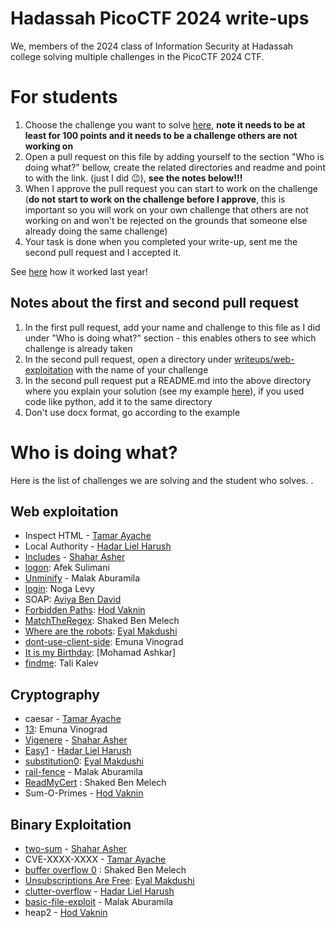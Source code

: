 # Hadassah PicoCTF 2024 write-ups

We, members of the 2024 class of Information Security at Hadassah college solving multiple challenges in the PicoCTF 2024 CTF.

# For students

1. Choose the challenge you want to solve [here](https://play.picoctf.org/practice?category=1&page=1), **note it needs to be at least for 100 points and it needs to be a challenge others are not working on**
2. Open a pull request on this file by adding yourself to the section "Who is doing what?" bellow, create the related directories and readme and point to with the link. (just I did 😉), **see **the notes **below**!!!****
3. When I approve the pull request you can start to work on the challenge (**do not start to work on the challenge before I approve**, this is important so you will work on your own challenge that others are not working on and won't be rejected on the grounds that someone else already doing the same challenge)
4. Your task is done when you completed your write-up, sent me the second pull request and I accepted it.

See [here](https://github.com/slashben/hadassah-picoctf-2023-writeups) how it worked last year!

## Notes about the first and second pull request
1. In the first pull request, add your name and challenge to this file as I did under "Who is doing what?" section - this enables others to see which challenge is already taken
2. In the second pull request, open a directory under [writeups/web-exploitation](/writeups/web-exploitation) with the name of your challenge
3. In the second pull request put a README.md into the above directory where you explain your solution (see my example [here](https://github.com/slashben/hadassah-picoctf-2023-writeups/tree/main/writeups/web-exploitation/GET%20aHEAD)), if you used code like python, add it to the same directory
4. Don't use docx format, go according to the example

# Who is doing what?

Here is the list of challenges we are solving and the student who solves.
.
## Web exploitation

* Inspect HTML - [Tamar Ayache](https://github.com/tamar-ayache)
* Local Authority - [Hadar Liel Harush](https://github.com/HadarLiel)
* [Includes](writeups/web-exploitation/Includes/) - [Shahar Asher](https://github.com/ShaharAshe)
* [logon](https://play.picoctf.org/practice/challenge/46?category=1&page=1): Afek Sulimani
* [Unminify](writeups/web-exploitation/Unminify) - Malak Aburamila
* [login](https://play.picoctf.org/practice?category=1&page=2): Noga Levy
* SOAP: [Aviya Ben David](https://github.com/aviya-ben-david) 
* [Forbidden Paths](writeups/web-exploitation/Forbidden%20Paths/): [Hod Vaknin](https://github.com/hodvak)
* [MatchTheRegex](writeups/web-exploitation/MatchTheRegex/): Shaked Ben Melech
* [Where are the robots](https://play.picoctf.org/practice/challenge/4?category=1&page=1): [Eyal Makdushi](https://github.com/eyalmakdushi)
* [dont-use-client-side](writeups/web-exploitation/dont-use-client-side): Emuna Vinograd
* [It is my Birthday](https://play.picoctf.org/practice?category=1&page=1): [Mohamad Ashkar]
* [findme](https://play.picoctf.org/practice/challenge/349?category=1&page=2): Tali Kalev

## Cryptography

* caesar - [Tamar Ayache](https://github.com/tamar-ayache)
* [13](https://play.picoctf.org/practice/challenge/62?category=2&page=1): Emuna Vinograd
* [Vigenere](writeups/cryptography/Vigenere/) - [Shahar Asher](https://github.com/ShaharAshe)
* [Easy1](https://play.picoctf.org/practice/challenge/43?search=Easy1) - [Hadar Liel Harush](https://github.com/hadarliel)
* [substitution0](https://play.picoctf.org/practice/challenge/307?category=2&page=2): [Eyal Makdushi](https://github.com/eyalmakdushi)
* [rail-fence](writeups/cryptography/rail-fence) - Malak Aburamila
* [ReadMyCert](https://play.picoctf.org/practice/challenge/367?category=2&page=3) : Shaked Ben Melech
* Sum-O-Primes - [Hod Vaknin](https://github.com/hodvak)

## Binary Exploitation

* [two-sum](writeups/binary-exploitation/two-sum/) - [Shahar Asher](https://github.com/ShaharAshe)
* CVE-XXXX-XXXX  - [Tamar Ayache](https://github.com/tamar-ayache)
* [buffer overflow 0](https://play.picoctf.org/practice/challenge/257?category=6&page=1&solved=0) : Shaked Ben Melech
* [Unsubscriptions Are Free](https://play.picoctf.org/practice/challenge/187?category=6&page=1): [Eyal Makdushi](https://github.com/eyalmakdushi)
* [clutter-overflow](https://play.picoctf.org/practice/challenge/216?search=clutter-overflow) - [Hadar Liel Harush](https://github.com/hadarliel)
* [basic-file-exploit](writeups/binary-exploitation/basic-file-exploit) - Malak Aburamila
* heap2 - [Hod Vaknin](https://github.com/hodvak)
